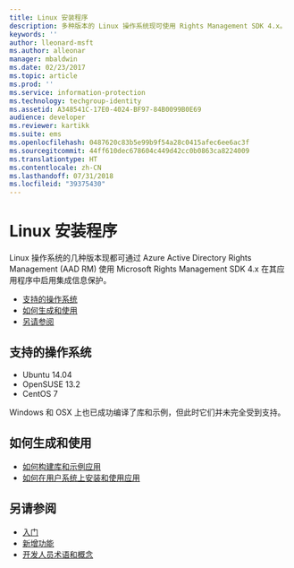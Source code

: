 ```yaml
---
title: Linux 安装程序
description: 多种版本的 Linux 操作系统现可使用 Rights Management SDK 4.x。
keywords: ''
author: lleonard-msft
ms.author: alleonar
manager: mbaldwin
ms.date: 02/23/2017
ms.topic: article
ms.prod: ''
ms.service: information-protection
ms.technology: techgroup-identity
ms.assetid: A348541C-17E0-4024-BF97-84B0099B0E69
audience: developer
ms.reviewer: kartikk
ms.suite: ems
ms.openlocfilehash: 0487620c83b5e99b9f54a28c0415afec6ee6ac3f
ms.sourcegitcommit: 44ff610dec678604c449d42cc0b0863ca8224009
ms.translationtype: HT
ms.contentlocale: zh-CN
ms.lasthandoff: 07/31/2018
ms.locfileid: "39375430"
---
```

# <a name="linux-setup"></a>Linux 安装程序

Linux 操作系统的几种版本现都可通过 Azure Active Directory Rights Management (AAD RM) 使用 Microsoft Rights Management SDK 4.x 在其应用程序中启用集成信息保护。

- [支持的操作系统](#supported-operating-systems)
- [如何生成和使用](#how-to-build-and-use)
- [另请参阅](#see-also)

## <a name="supported-operating-systems"></a>支持的操作系统

- Ubuntu 14.04
- OpenSUSE 13.2
- CentOS 7

Windows 和 OSX 上也已成功编译了库和示例，但此时它们并未完全受到支持。
 
## <a name="how-to-build-and-use"></a>如何生成和使用

- [如何构建库和示例应用](https://github.com/AzureAD/rms-sdk-for-cpp/wiki/How-to-Build)
- [如何在用户系统上安装和使用应用](https://github.com/AzureAD/rms-sdk-for-cpp/wiki/How-to-Use)

## <a name="see-also"></a>另请参阅

- [入门](get-started.md)
- [新增功能](release-notes.md)
- [开发人员术语和概念](core-concepts.md)

